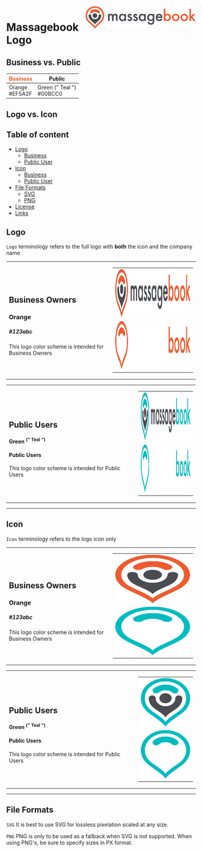<a href="https://www.massagebook.com" target="_blank">
    <img src="./SVG/MB_Logo_Orange.svg" alt="Massagebook Logo" title="Massagebook" align="right" height="60" />
</a>

Massagebook Logo
======================

## Business vs. Public
<table>
    <thead>
        <th>
            <span style="color:#EF5A2F">Business</span>
        </th>
        <th>
            Public
        </th>
    </thead>
    <tr>
        <td>
            Orange<br>
            #EF5A2F
        </td>
        <td>
            Green (" Teal ")<br>
            #00BCC0
        </td>
    </tr>
</table>

## Logo vs. Icon

## Table of content

- [Logo](#Logo)
    - [Business](#logo-business)
    - [Public User](#logo-public_user)
- [Icon](#Icon)
    - [Business](#icon-business)
    - [Public User](#icon-public_user)
- [File Formats](#file-formats)
    - [SVG](#svg)
    - [PNG](#png)
- [License](#license)
- [Links](#links)

## Logo
`Logo` terminology refers to the full logo with **both** the icon and the company name

<table cellpadding=2 cellspacing=2>
    <tr>
        <td>
            <h2>Business Owners</h2>
            <h3>Orange</h3>
            <h5>#123abc</h5>
            This logo color scheme is intended for Business Owners
        </td>
        <td>
            <table>
                <tr>
                    <td><img src="./SVG/MB_Logo_Orange.svg" alt="2" width=330px height=130px></td>
                </tr>
                <tr>
                    <td><img src="./SVG/_inverted/MB_Logo_Orange--inverted.svg" alt="2" width=330px height=130px></td>
                </tr>
            </table>
        </td>
    </tr> 
</table>
<table cellpadding=2 cellspacing=2>
    <tr>
        <td width=330px>
            <h2>Public Users</h2>
            <h4>Green  <sup>(" Teal ")</sup></h4> 
            <h4>Public Users</h4>
            This logo color scheme is intended for Public Users
        </td>
        <td>
            <table>
                <tr>
                    <td><img src="./SVG/MB_Logo_Green.svg" alt="2" width=330px height=130px></td>
                </tr>
                <tr>
                    <td><img src="./SVG/_inverted/MB_Logo_Green--inverted.svg" alt="2" width=330px height=130px></td>
                </tr>
            </table>
        </td>
    </tr>
</table>

---

## Icon
`Icon` terminology refers to the logo icon only

<table cellpadding=2 cellspacing=2>
    <tr>
        <td>
            <h2>Business Owners</h2>
            <h3>Orange</h3>
            <h5>#123abc</h5>
            This logo color scheme is intended for Business Owners
        </td>
        <td>
            <table>
                <tr>
                    <td><img src="./SVG/MB_Logo_Orange_Icon.svg" alt="2" width=330px height=130px></td>
                </tr>
                <tr>
                    <td><img src="./SVG/_inverted/MB_Logo_Green_Icon--inverted.svg" alt="2" width=330px height=130px></td>
                </tr>
            </table>
        </td>
    </tr> 
</table>
<table cellpadding=2 cellspacing=2>
    <tr>
        <td width=330px>
            <h2>Public Users</h2>
            <h4>Green  <sup>(" Teal ")</sup></h4> 
            <h4>Public Users</h4>
            This logo color scheme is intended for Public Users
        </td>
        <td>
            <table>
                <tr>
                    <td><img src="./SVG/MB_Logo_Green_Icon.svg" alt="2" width=330px height=130px></td>
                </tr>
                <tr>
                    <td><img src="./SVG/_inverted/MB_Logo_Green_Icon--inverted.svg" alt="2" width=330px height=130px></td>
                </tr>
            </table>
        </td>
    </tr>
</table>

---

## File Formats
`SVG`
It is best to use SVG for lossless pixelation scaled at any size.

`PNG`
PNG is only to be used as a fallback when SVG is not supported. When using PNG's, be sure to specify sizes in PX format. 